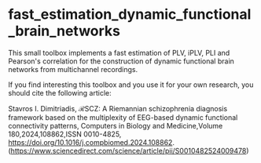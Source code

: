 # fast_estimation_dynamic_functional_brain_networks

This small toolbox implements a fast estimation of PLV, iPLV, PLI and Pearson's correlation
for the construction of dynamic functional brain networks from multichannel recordings.

If you find interesting this toolbox and you use it for your own research,
you should cite the following article:

Stavros I. Dimitriadis,
ℛSCZ: A Riemannian schizophrenia diagnosis framework based on the multiplexity of EEG-based dynamic functional connectivity patterns,
Computers in Biology and Medicine,Volume 180,2024,108862,ISSN 0010-4825,
https://doi.org/10.1016/j.compbiomed.2024.108862.
(https://www.sciencedirect.com/science/article/pii/S0010482524009478)
